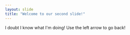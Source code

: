 ```yaml
---
layout: slide
title: "Welcome to our second slide!"
---
```

I doubt I know what I'm doing!
Use the left arrow to go back!
